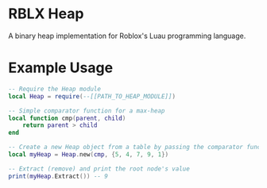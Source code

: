 # RBLX Heap

A binary heap implementation for Roblox's Luau programming language.

# Example Usage

```lua
-- Require the Heap module
local Heap = require(--[[PATH_TO_HEAP_MODULE]])

-- Simple comparator function for a max-heap
local function cmp(parent, child)
	return parent > child
end

-- Create a new Heap object from a table by passing the comparator function
local myHeap = Heap.new(cmp, {5, 4, 7, 9, 1})

-- Extract (remove) and print the root node's value
print(myHeap.Extract()) -- 9
```
